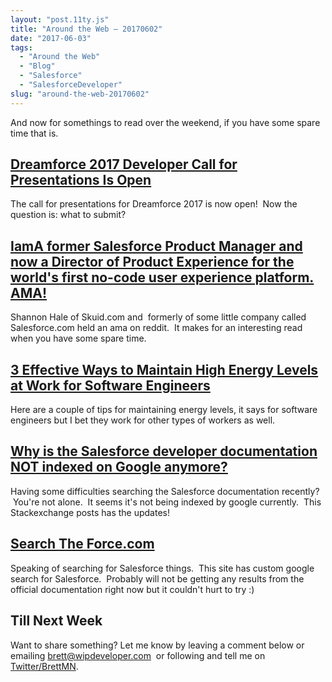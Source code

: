 ```yaml
---
layout: "post.11ty.js"
title: "Around the Web – 20170602"
date: "2017-06-03"
tags: 
  - "Around the Web"
  - "Blog"
  - "Salesforce"
  - "SalesforceDeveloper"
slug: "around-the-web-20170602"
---
```


And now for somethings to read over the weekend, if you have some spare time that is.

## [Dreamforce 2017 Developer Call for Presentations Is Open](https://developer.salesforce.com/blogs/developer-relations/2017/06/dreamforce-2017-developer-call-for-presentations-is-open.html)

The call for presentations for Dreamforce 2017 is now open!  Now the question is: what to submit?

## [IamA former Salesforce Product Manager and now a Director of Product Experience for the world's first no-code user experience platform. AMA!](https://www.reddit.com/r/IAmA/comments/6e97en/iama_former_salesforce_product_manager_and_now_a/)

Shannon Hale of Skuid.com and  formerly of some little company called Salesforce.com held an ama on reddit.  It makes for an interesting read when you have some spare time.

## [3 Effective Ways to Maintain High Energy Levels at Work for Software Engineers](https://dev.to/msscohen/3-effective-ways-to-maintain-high-energy-levels-at-work-for-software-engineers)

Here are a couple of tips for maintaining energy levels, it says for software engineers but I bet they work for other types of workers as well.

## [Why is the Salesforce developer documentation NOT indexed on Google anymore?](https://salesforce.stackexchange.com/questions/176031/why-is-the-salesforce-developer-documentation-not-indexed-on-google-anymore)

Having some difficulties searching the Salesforce documentation recently?  You're not alone.  It seems it's not being indexed by google currently.  This Stackexchange posts has the updates!

## [Search The Force.com](http://searchtheforce.com/)

Speaking of searching for Salesforce things.  This site has custom google search for Salesforce.  Probably will not be getting any results from the official documentation right now but it couldn't hurt to try :)

## Till Next Week

Want to share something? Let me know by leaving a comment below or emailing [brett@wipdeveloper.com](mailto:brett@wipdeveloper.com)  or following and tell me on [Twitter/BrettMN](https://twitter.com/BrettMN).
